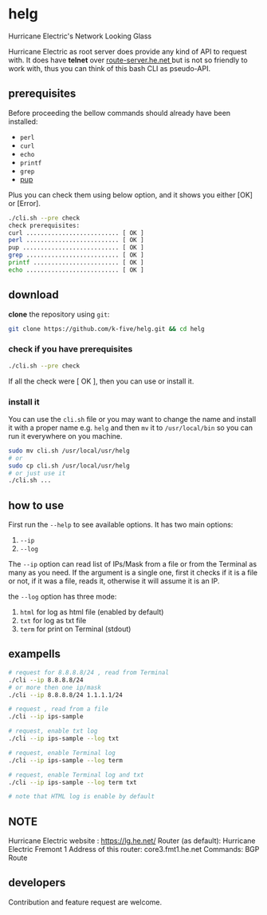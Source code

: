 # helg
Hurricane Electric's Network Looking Glass

Hurricane Electric as root server does provide any kind of API to request with.
It does have **telnet** over [route-server.he.net
](telnet://route-server.he.net/) but is not so friendly to work with, thus you
can think of this bash CLI as pseudo-API.

## prerequisites
Before proceeding the bellow commands should already have been installed:

 - `perl`
 - `curl`
 - `echo`
 - `printf`
 - `grep`
 - [pup](https://github.com/ericchiang/pup)

Plus you can check them using below option, and it shows you either [OK] or [Error].
```bash
./cli.sh --pre check
check prerequisites:
curl .......................... [ OK ]
perl .......................... [ OK ]
pup ........................... [ OK ]
grep .......................... [ OK ]
printf ........................ [ OK ]
echo .......................... [ OK ]
```

## download
**clone** the repository using `git`:
```bash
git clone https://github.com/k-five/helg.git && cd helg
```
### check if you have prerequisites
```bash
./cli.sh --pre check
```
If all the check were [ OK ], then you can use or install it.

### install it
You can use the `cli.sh` file or you may want to change the name and install it
with a proper name e.g. `helg` and then `mv` it to `/usr/local/bin` so you can run
it everywhere on you machine.
```bash
sudo mv cli.sh /usr/local/usr/helg
# or
sudo cp cli.sh /usr/local/usr/helg
# or just use it
./cli.sh ...
```

## how to use
First run the `--help` to see available options. It has two main options:
 1. `--ip`
 2. `--log`

The `--ip` option can read list of IPs/Mask from a file or from the Terminal as
many as you need. If the argument is a single one, first it checks if it is a
file or not, if it was a file, reads it, otherwise it will assume it is an IP.

the `--log` option has three mode:
 1. `html` for log as html file (enabled by default)
 2. `txt` for log as txt file
 3. `term` for print on Terminal (stdout)


## exampells
```bash
# request for 8.8.8.8/24 , read from Terminal
./cli --ip 8.8.8.8/24
# or more then one ip/mask
./cli --ip 8.8.8.8/24 1.1.1.1/24

# request , read from a file
./cli --ip ips-sample

# request, enable txt log
./cli --ip ips-sample --log txt

# request, enable Terminal log
./cli --ip ips-sample --log term

# request, enable Terminal log and txt
./cli --ip ips-sample --log term txt

# note that HTML log is enable by default
```

## NOTE
Hurricane Electric website : https://lg.he.net/
Router (as default): Hurricane Electric Fremont 1
Address of this router: core3.fmt1.he.net
Commands: BGP Route

## developers
Contribution and feature request are welcome.
